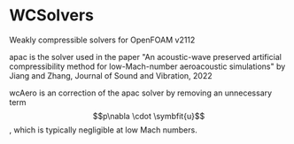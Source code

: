 # WCSolvers
Weakly compressible solvers for OpenFOAM v2112

apac is the solver used in the paper 
"An acoustic-wave preserved artificial compressibility method for low-Mach-number aeroacoustic simulations" by Jiang and Zhang, Journal of Sound and Vibration, 2022

wcAero is an correction of the apac solver by removing an unnecessary term $$p\nabla \cdot \symbfit{u}$$, which is typically negligible at low Mach numbers.
